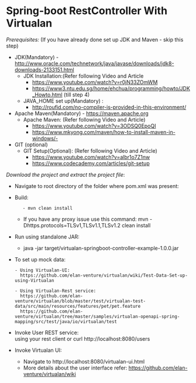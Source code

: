 Spring-boot RestController With Virtualan
==========================================

*Prerequisites:* (If you have already done set up JDK and Maven - skip this step)
- JDK(Mandatory) -  http://www.oracle.com/technetwork/java/javase/downloads/jdk8-downloads-2133151.html
    - JDK Installation:(Refer following Video and Article
    	- https://www.youtube.com/watch?v=r0jN33ZOmWM 
		- https://www3.ntu.edu.sg/home/ehchua/programming/howto/JDK_Howto.html (till step 4)
     - JAVA_HOME set up(Mandatory) :
     	- http://roufid.com/no-compiler-is-provided-in-this-environment/
- Apache Maven(Mandatory)  - https://maven.apache.org
     - Apache Maven: (Refer following Video and Article)
     	- https://www.youtube.com/watch?v=3ODSQ0EpoQI
		- https://www.mkyong.com/maven/how-to-install-maven-in-windows/-
- GIT (optional)
     - GIT Setup(Optional): (Refer following Video and Article)
     	- https://www.youtube.com/watch?v=albr1o7Z1nw
		- https://www.codecademy.com/articles/git-setup
  
*Download the project and extract the project file*:

- Navigate to root directory of the folder where pom.xml was present:

- Build:

         - mvn clean install  
	 
	 - If you have any proxy issue use this command:  mvn -Dhttps.protocols=TLSv1,TLSv1.1,TLSv1.2 clean install 
                  
- Run using standalone JAR:
	
	- java -jar target/virtualan-springboot-controller-example-1.0.0.jar         

- To set up mock data:
      
      - Using Virtualan-UI:       
      	https://github.com/elan-venture/virtualan/wiki/Test-Data-Set-up-using-Virtualan
      
      - Using Virtualan-Rest service:
      	https://github.com/elan-venture/virtualan/blob/master/test/virtualan-test-data/src/main/resources/features/pet/pet.feature
	  	https://github.com/elan-venture/virtualan/tree/master/samples/virtualan-openapi-spring-mapping/src/test/java/io/virtualan/test

- Invoke User REST service:  
     using your rest client or curl http://localhost:8080/users

- Invoke Virtualan UI:  			
	- Navigate to http://localhost:8080/virtualan-ui.html 
	- More details about the user interface refer: https://github.com/elan-venture/virtualan/wiki 
